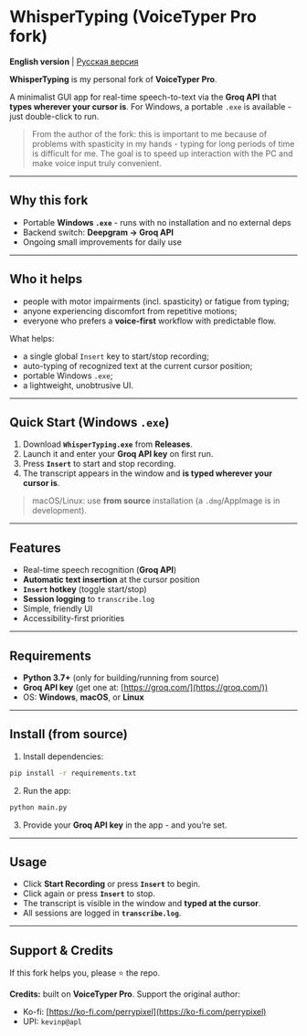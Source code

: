 # WhisperTyping (VoiceTyper Pro fork)

**English version** | [Русская версия](./README.ru.md)

**WhisperTyping** is my personal fork of **VoiceTyper Pro**.

A minimalist GUI app for real-time speech-to-text via the **Groq API** that **types wherever your cursor is**. For Windows, a portable `.exe` is available - just double-click to run.

> From the author of the fork: this is important to me because of problems with spasticity in my hands - typing for long periods of time is difficult for me. The goal is to speed up interaction with the PC and make voice input truly convenient.

---

## Why this fork

* Portable **Windows `.exe`** - runs with no installation and no external deps
* Backend switch: **Deepgram → Groq API**
* Ongoing small improvements for daily use

---

## Who it helps

* people with motor impairments (incl. spasticity) or fatigue from typing;
* anyone experiencing discomfort from repetitive motions;
* everyone who prefers a **voice-first** workflow with predictable flow.

What helps:

* a single global `Insert` key to start/stop recording;
* auto-typing of recognized text at the current cursor position;
* portable Windows `.exe`;
* a lightweight, unobtrusive UI.

---

## Quick Start (Windows `.exe`)

1. Download **`WhisperTyping.exe`** from **Releases**.
2. Launch it and enter your **Groq API key** on first run.
3. Press **`Insert`** to start and stop recording.
4. The transcript appears in the window and **is typed wherever your cursor is**.

> macOS/Linux: use **from source** installation (a `.dmg`/AppImage is in development).

---

## Features

* Real-time speech recognition (**Groq API**)
* **Automatic text insertion** at the cursor position
* **`Insert` hotkey** (toggle start/stop)
* **Session logging** to `transcribe.log`
* Simple, friendly UI
* Accessibility-first priorities

---

## Requirements

* **Python 3.7+** (only for building/running from source)
* **Groq API key** (get one at: [https://groq.com/](https://groq.com/))
* OS: **Windows**, **macOS**, or **Linux**

---

## Install (from source)

1. Install dependencies:

```bash
pip install -r requirements.txt
```

2. Run the app:

```bash
python main.py
```

3. Provide your **Groq API key** in the app - and you’re set.

---

## Usage

* Click **Start Recording** or press **`Insert`** to begin.
* Click again or press **`Insert`** to stop.
* The transcript is visible in the window and **typed at the cursor**.
* All sessions are logged in **`transcribe.log`**.

---

## Support & Credits

If this fork helps you, please ⭐ the repo.

**Credits:** built on **VoiceTyper Pro**. Support the original author:

* Ko-fi: [https://ko-fi.com/perrypixel](https://ko-fi.com/perrypixel)
* UPI: `kevinp@apl`
